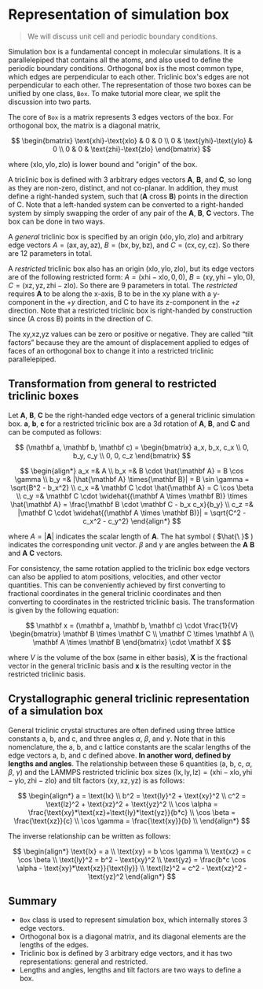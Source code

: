 # Representation of simulation box

> We will discuss unit cell and periodic boundary conditions.

Simulation box is a fundamental concept in molecular simulations. It is a parallelepiped that contains all the atoms, and also used to define the periodic boundary conditions. Orthogonal box is the most common type, which edges are perpendicular to each other. Triclinic box's edges are not perpendicular to each other. The representation of those two boxes can be unified by one class, `Box`. To make tutorial more clear, we split the discussion into two parts.

The core of `Box` is a matrix represents 3 edges vectors of the box. For orthogonal box, the matrix is a diagonal matrix,

$$
\begin{bmatrix}
\text{xhi}-\text{xlo} & 0 & 0 \\
0 & \text{yhi}-\text{ylo} & 0 \\
0 & 0 & \text{zhi}-\text{zlo}
\end{bmatrix}
$$

where $(\text{xlo}, \text{ylo}, \text{zlo})$ is lower bound and "origin" of the box. 

A triclinic box is defined with 3 arbitrary edges vectors $\mathbf A$, $\mathbf B$, and $\mathbf C$, so long as they are non-zero, distinct, and not co-planar. In addition, they must define a right-handed system, such that ($\mathbf A$ cross $\mathbf B$) points in the direction of C. Note that a left-handed system can be converted to a right-handed system by simply swapping the order of any pair of the $\mathbf A$, $\mathbf B$, $\mathbf C$ vectors. The box can be done in two ways.

A *general* triclinic box is specified by an origin $(\text{xlo}, \text{ylo}, \text{zlo})$ and arbitrary edge vectors $A = (\text{ax},\text{ay},\text{az})$, $B = (\text{bx},\text{by},\text{bz})$, and $C = (\text{cx},\text{cy},\text{cz})$. So there are 12 parameters in total.

A *restricted* triclinic box also has an origin $(\text{xlo},\text{ylo},\text{zlo})$, but its edge vectors are of the following restricted form: $A = (\text{xhi}-\text{xlo},0,0)$, $B = (\text{xy},\text{yhi}-\text{ylo},0)$, $C = (\text{xz},\text{yz},\text{zhi}-\text{zlo})$. So there are 9 parameters in total. The *restricted* requires $\mathbf A$ to be along the x-axis, B to be in the xy plane with a y-component in the $+y$ direction, and C to have its z-component in the $+z$ direction. Note that a restricted triclinic box is right-handed by construction since (A cross B) points in the direction of C.

The xy,xz,yz values can be zero or positive or negative. They are called “tilt factors” because they are the amount of displacement applied to edges of faces of an orthogonal box to change it into a restricted triclinic parallelepiped.

## Transformation from general to restricted triclinic boxes

Let $\mathbf A$, $\mathbf B$, $\mathbf C$ be the right-handed edge vectors of a general triclinic simulation box. $\mathbf a$, $\mathbf b$, $\mathbf c$ for a restricted triclinic box are a 3d rotation of $\mathbf A$, $\mathbf B$, and $\mathbf C$ and can be computed as follows:

$$
(\mathbf a, \mathbf b, \mathbf c) = \begin{bmatrix}
a_x, b_x, c_x \\
0, b_y, c_y \\
0, 0, c_z
\end{bmatrix}
$$

$$
\begin{align*}
a_x =& A \\
b_x =& B \cdot \hat{\mathbf A} = B \cos \gamma \\
b_y =& |\hat{\mathbf A} \times{\mathbf B}| = B \sin \gamma = \sqrt{B^2 - b_x^2} \\
c_x =& \mathbf C \cdot \hat{\mathbf A} = C \cos \beta \\
c_y =& \mathbf C \cdot \widehat{(\mathbf A \times \mathbf B)} \times \hat{\mathbf A} = \frac{\mathbf B \cdot \mathbf C - b_x c_x}{b_y} \\
c_z =& |\mathbf C \cdot \widehat{(\mathbf A \times \mathbf B)}| = \sqrt{C^2 - c_x^2 - c_y^2}
\end{align*}
$$

where $A = |\mathbf A|$ indicates the scalar length of $\mathbf A$. The hat symbol ( $\hat{\ }$ ) indicates the corresponding unit vector. $\beta$ and $\gamma$ are angles between the $\mathbf A$ $\mathbf B$ and $\mathbf A$ $\mathbf C$ vectors.

For consistency, the same rotation applied to the triclinic box edge vectors can also be applied to atom positions, velocities, and other vector quantities. This can be conveniently achieved by first converting to fractional coordinates in the general triclinic coordinates and then converting to coordinates in the restricted triclinic basis. The transformation is given by the following equation:

$$
\mathbf x = (\mathbf a, \mathbf b, \mathbf c) \cdot \frac{1}{V} \begin{bmatrix}
\mathbf B \times \mathbf C \\
\mathbf C \times \mathbf A \\
\mathbf A \times \mathbf B
\end{bmatrix}
\cdot \mathbf X
$$

where $V$ is the volume of the box (same in either basis), $\mathbf X$ is the fractional vector in the general triclinic basis and $\mathbf x$ is the resulting vector in the restricted triclinic basis.

## Crystallographic general triclinic representation of a simulation box

General triclinic crystal structures are often defined using three lattice constants a, b, and c, and three angles $\alpha$, $\beta$, and $\gamma$. Note that in this nomenclature, the a, b, and c lattice constants are the scalar lengths of the edge vectors a, b, and c defined above. **In another word, defined by lengths and angles**. The relationship between these 6 quantities (a, b, c, $\alpha$, $\beta$, $\gamma$) and the LAMMPS restricted triclinic box sizes $(\text{lx},\text{ly},\text{lz}) = (\text{xhi}-\text{xlo}, \text{yhi}-\text{ylo}, \text{zhi}-\text{zlo})$ and tilt factors $(\text{xy},\text{xz},\text{yz})$ is as follows:

$$
\begin{align*}
        a = \text{lx} \\
        b^2 = \text{ly}^2 + \text{xy}^2 \\
        c^2 = \text{lz}^2 + \text{xz}^2 + \text{yz}^2 \\
        \cos \alpha = \frac{\text{xy}*\text{xz}+\text{ly}*\text{yz}}{b*c} \\
        \cos \beta = \frac{\text{xz}}{c} \\
        \cos \gamma = \frac{\text{xy}}{b} \\
\end{align*}
$$

The inverse relationship can be written as follows:

$$
\begin{align*}
    \text{lx} = a \\
    \text{xy} = b \cos \gamma \\
    \text{xz} = c \cos \beta \\
    \text{ly}^2 = b^2 - \text{xy}^2 \\
    \text{yz} = \frac{b*c \cos \alpha - \text{xy}*\text{xz}}{\text{ly}} \\
    \text{lz}^2 = c^2 - \text{xz}^2 - \text{yz}^2
\end{align*}
$$

## Summary

- `Box` class is used to represent simulation box, which internally stores 3 edge vectors.
- Orthogonal box is a diagonal matrix, and its diagonal elements are the lengths of the edges.
- Triclinic box is defined by 3 arbitrary edge vectors, and it has two representations: general and restricted.
- Lengths and angles, lengths and tilt factors are two ways to define a box.